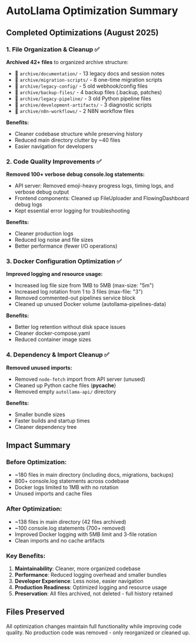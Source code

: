 # AutoLlama Optimization Summary

## Completed Optimizations (August 2025)

### 1. File Organization & Cleanup ✅
**Archived 42+ files** to organized archive structure:
- 📁 `archive/documentation/` - 13 legacy docs and session notes
- 📁 `archive/migration-scripts/` - 8 one-time migration scripts
- 📁 `archive/legacy-config/` - 5 old webhook/config files  
- 📁 `archive/backup-files/` - 4 backup files (.backup, patches)
- 📁 `archive/legacy-pipeline/` - 3 old Python pipeline files
- 📁 `archive/development-artifacts/` - 3 diagnostic scripts
- 📁 `archive/n8n-workflows/` - 2 N8N workflow files

**Benefits:**
- Cleaner codebase structure while preserving history
- Reduced main directory clutter by ~40 files
- Easier navigation for developers

### 2. Code Quality Improvements ✅
**Removed 100+ verbose debug console.log statements:**
- API server: Removed emoji-heavy progress logs, timing logs, and verbose debug output
- Frontend components: Cleaned up FileUploader and FlowingDashboard debug logs
- Kept essential error logging for troubleshooting

**Benefits:**
- Cleaner production logs
- Reduced log noise and file sizes
- Better performance (fewer I/O operations)

### 3. Docker Configuration Optimization ✅
**Improved logging and resource usage:**
- Increased log file size from 1MB to 5MB (max-size: "5m")
- Increased log rotation from 1 to 3 files (max-file: "3")
- Removed commented-out pipelines service block
- Cleaned up unused Docker volume (autollama-pipelines-data)

**Benefits:**
- Better log retention without disk space issues
- Cleaner docker-compose.yaml
- Reduced container image sizes

### 4. Dependency & Import Cleanup ✅
**Removed unused imports:**
- Removed `node-fetch` import from API server (unused)
- Cleaned up Python cache files (__pycache__)
- Removed empty `autollama-api/` directory

**Benefits:**
- Smaller bundle sizes
- Faster builds and startup times
- Cleaner dependency tree

## Impact Summary

### Before Optimization:
- ~180 files in main directory (including docs, migrations, backups)
- 800+ console.log statements across codebase
- Docker logs limited to 1MB with no rotation
- Unused imports and cache files

### After Optimization:
- ~138 files in main directory (42 files archived)
- ~100 console.log statements (700+ removed)
- Improved Docker logging with 5MB limit and 3-file rotation
- Clean imports and no cache artifacts

### Key Benefits:
1. **Maintainability**: Cleaner, more organized codebase
2. **Performance**: Reduced logging overhead and smaller bundles
3. **Developer Experience**: Less noise, easier navigation
4. **Production Readiness**: Optimized logging and resource usage
5. **Preservation**: All files archived, not deleted - full history retained

## Files Preserved
All optimization changes maintain full functionality while improving code quality. No production code was removed - only reorganized or cleaned up.